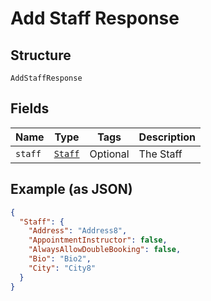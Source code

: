 
# Add Staff Response

## Structure

`AddStaffResponse`

## Fields

| Name | Type | Tags | Description |
|  --- | --- | --- | --- |
| `staff` | [`Staff`](../../doc/models/staff.md) | Optional | The Staff |

## Example (as JSON)

```json
{
  "Staff": {
    "Address": "Address8",
    "AppointmentInstructor": false,
    "AlwaysAllowDoubleBooking": false,
    "Bio": "Bio2",
    "City": "City8"
  }
}
```


